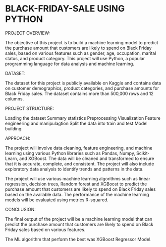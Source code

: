 # BLACK-FRIDAY-SALE USING PYTHON

PROJECT OVERVIEW:

The objective of this project is to build a machine learning model to predict the purchase amount that customers are likely to spend on Black Friday sales, based on various features such as gender, age, occupation, marital status, and product category. This project will use Python, a popular programming language for data analysis and machine learning.

DATASET:

The dataset for this project is publicly available on Kaggle and contains data on customer demographics, product categories, and purchase amounts for Black Friday sales. The dataset contains more than 500,000 rows and 12 columns.

PROJECT STRUCTURE:

Loading the dataset
Summary statistics
Preprocessing
Visualization
Feature engineering and manipulagtion
Split the data into train and test
Model building 

APPROACH:

The project will involve data cleaning, feature engineering, and machine learning using various Python libraries such as Pandas, Numpy, Scikit-Learn, and XGBoost. The data will be cleaned and transformed to ensure that it is accurate, complete, and consistent. The project will also include exploratory data analysis to identify trends and patterns in the data.

The project will use various machine learning algorithms such as linear regression, decision trees, Random forest and XGBoost to predict the purchase amount that customers are likely to spend on Black Friday sales based on the available data. The performance of the machine learning models will be evaluated using  metrics  R-squared.

CONCLUSION:

The final output of the project will be a machine learning model that can predict the purchase amount that customers are likely to spend on Black Friday sales based on various features.  

The ML algorithm that perform the best was XGBoost Regressor Model.
